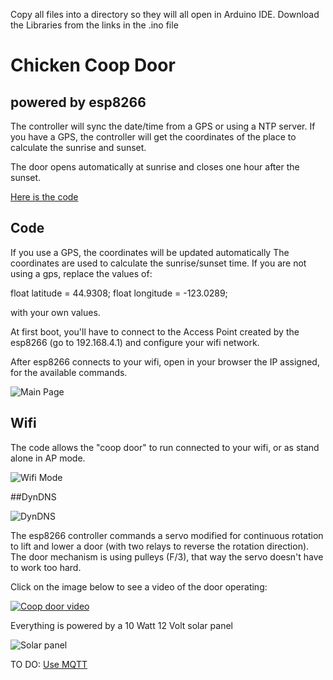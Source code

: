 Copy all files into a directory so they will all open in Arduino IDE.   Download the Libraries from the links in the .ino file


# Chicken Coop Door 
## powered by esp8266

The controller will sync the date/time from a GPS or using a NTP server. If you have a GPS, the controller will get the coordinates of the place to calculate the sunrise and sunset.

The door opens automatically at sunrise and closes one hour after the sunset. 

[Here is the code](https://github.com/e1ioan/esp8266-chicken-coop/blob/master/chicken-coop.ino)


## Code 

If you use a GPS, the coordinates will be updated automatically The coordinates are used to calculate the sunrise/sunset time. If you are not using a gps, replace the values of: 

float latitude = 44.9308;
float longitude = -123.0289;

with your own values. 

At first boot, you'll have to connect to the Access Point created by the esp8266 (go to 192.168.4.1) and configure your wifi network.

After esp8266 connects to your wifi, open in your browser the IP assigned, for the available commands.

![Main Page](http://i.imgur.com/6RE3KER.jpg)

## Wifi 

The code allows the "coop door" to run connected to your wifi, or as stand alone in AP mode.

![Wifi Mode](http://i.imgur.com/mbSJfk7.jpg)

##DynDNS

![DynDNS](http://i.imgur.com/iMRAzJt.jpg)

The esp8266 controller commands a servo modified for continuous rotation to lift and lower a door (with two relays to reverse the rotation direction). The door mechanism is using pulleys (F/3), that way the servo doesn't have to work too hard.

Click on the image below to see a video of the door operating:

[![Coop door video](https://img.youtube.com/vi/U9hd2GVmE3A/0.jpg)](https://www.youtube.com/watch?v=U9hd2GVmE3A)

Everything is powered by a 10 Watt 12 Volt solar panel

![Solar panel](http://i.imgur.com/OjkDhTW.jpg)


TO DO: [Use MQTT](https://learn.adafruit.com/mqtt-adafruit-io-and-you/overview)
